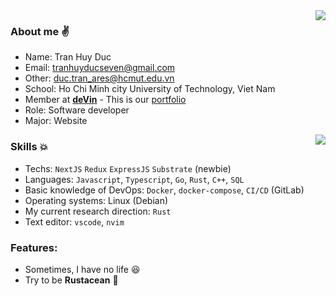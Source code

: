 
<img align=right src="https://github-readme-streak-stats.herokuapp.com/?user=tranhuyducseven&hide_border=true)](https://git.io/streak-stats"/>   
 
### About me :v:
- Name: Tran Huy Duc
- Email: tranhuyducseven@gmail.com
- Other: duc.tran_ares@hcmut.edu.vn
- School: Ho Chi Minh city University of Technology, Viet Nam
- Member at [**deVin**](https://github.com/de-v-in)  - This is our [portfolio](https://1devin.vercel.app/)
- Role: Software developer
- Major: Website 

<img align=right src="https://github-readme-stats.vercel.app/api?username=tranhuyducseven&show_icons=true&hide_border=true)](https://github.com/anuraghazra/github-readme-stats"/>

### Skills :collision:
- Techs: `NextJS` `Redux` `ExpressJS` `Substrate` (newbie)
- Languages: `Javascript`, `Typescript`, `Go`, `Rust`, `C++`, `SQL`
- Basic knowledge of DevOps: `Docker`, `docker-compose`, `CI/CD` (GitLab)
- Operating systems: Linux (Debian)
- My current research direction: `Rust`
- Text editor: `vscode`, `nvim` 

### Features:
-  Sometimes, I have no life :laughing:
- Try to be **Rustacean** :crab:







